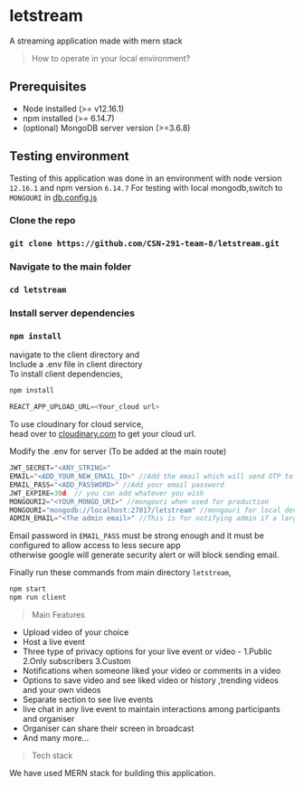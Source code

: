 # letstream
A streaming application made with mern stack

> How to operate in your local environment?

## Prerequisites

* Node installed (>= v12.16.1)
* npm installed (>= 6.14.7)
* (optional) MongoDB server version (>=3.6.8)

## Testing environment

Testing of this application was done in an environment with node version `12.16.1` and npm version `6.14.7`
For testing with local mongodb,switch to `MONGOURI` in <a href="/utils/db.config.js">db.config.js</a>

### Clone the repo

### `git clone https://github.com/CSN-291-team-8/letstream.git`

### Navigate to the main folder

### `cd letstream` 

### Install server dependencies

### `npm install`

navigate to the client directory and <br/>
Include a .env file in client directory<br/>
To install client dependencies,

```bash
npm install
```

```javascript
REACT_APP_UPLOAD_URL=<Your_cloud url>
```
To use cloudinary for cloud service,<br/>
head over to [cloudinary.com](https://cloudinary.com) to get your cloud url.

Modify the .env for server (To be added at the main route)

```javascript
JWT_SECRET="<ANY_STRING>"
EMAIL="<ADD_YOUR_NEW_EMAIL_ID>" //Add the email which will send OTP to other email
EMAIL_PASS="<ADD_PASSWORD>" //Add your email password
JWT_EXPIRE=30d  // you can add whatever you wish
MONGOURI2="<YOUR_MONGO_URI>" //mongouri when used for production
MONGOURI="mongodb://localhost:27017/letstream" //mongouri for local development
ADMIN_EMAIL="<The admin email>" //This is for notifying admin if a large number of users are reporting a video
```
Email password in `EMAIL_PASS` must be strong enough and it must be configured to allow access to less secure app<br/>
otherwise google will generate security alert or will block sending email.

Finally run these commands from main directory `letstream`,

```bash
npm start
npm run client
```

> Main Features

* Upload video of your choice
* Host a live event
* Three type of privacy options for your live event or video - 1.Public 2.Only subscribers 3.Custom 
* Notifications when someone liked your video or comments in a video
* Options to save video and see liked video or history ,trending videos and your own videos
* Separate section to see live events
* live chat in any live event to maintain interactions among participants and organiser
* Organiser can share their screen in broadcast 
* And many more...

> Tech stack

We have used MERN stack for building this application.








